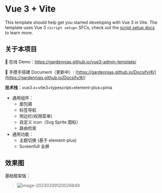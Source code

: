 # Vue 3 + Vite

This template should help get you started developing with Vue 3 in Vite. The template uses Vue 3 `<script setup>` SFCs, check out the [script setup docs](https://v3.vuejs.org/api/sfc-script-setup.html#sfc-script-setup) to learn more.

## 关于本项目

🚀 在线 Demo：https://gardennias.github.io/vue3-admin-template/

📃 手摸手搭建 Document（更新中）:  [https://gardennias.github.io/Docsify/#/](https://gardennias.github.io/Docsify/#/)

**技术栈**：vue3.x+vite3+typescript+element-plus+pinia

- 通用组件：
  - 面包屑
  - 标签导航
  - 侧边栏(权限菜单)
  - 自定义 icon（Svg Sprite 图标）
  - 路由检索
- 通用功能：
  - 主题切换 (基于 element-plus)
  - Screenfull 全屏

## 效果图

基础框架版：

> ![image-20230209120026849](https://cdn.jsdelivr.net/gh/Gardennias/Personal-gallery/images/image-20230209120026849.png)